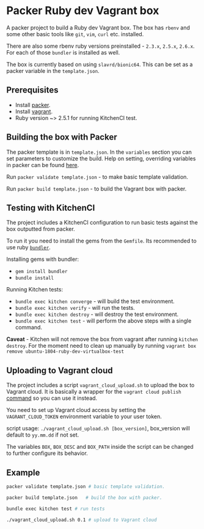 # Packer Ruby dev Vagrant box

A packer project to build a Ruby dev Vagrant box. The box has `rbenv` and some other basic tools like `git`, `vim`, `curl` etc. installed.

There are also some rbenv ruby versions preinstalled - `2.3.x`, `2.5.x`, `2.6.x`. For each of those `bundler` is installed as well.

The box is currently based on using `slavrd/bionic64`. This can be set as a packer variable in the `template.json`.

## Prerequisites

* Install [packer](https://www.packer.io/downloads.html).
* Install [vagrant](https://www.vagrantup.com/downloads.html).
* Ruby version ~> 2.5.1 for running KitchenCI test.

## Building the box with Packer

The packer template is in `template.json`. In the `variables` section you can set parameters to customize the build. Help on setting, overriding variables in packer can be found [here](https://www.packer.io/docs/templates/user-variables.html#setting-variables).


Run `packer validate template.json` - to make basic template validation.

Run `packer build template.json` - to build the Vagrant box with packer.

## Testing with KitchenCI

The project includes a KitchenCI configuration to run basic tests against the box outputted from packer.

To run it you need to install the gems from the `Gemfile`. Its recommended to use ruby [`bundler`](https://bundler.io/).

Installing gems with bundler:

* `gem install bundler`
* `bundle install`

Running Kitchen tests:

* `bundle exec kitchen converge` - will build the test environment.
* `bundle exec kitchen verify` - will run the tests.
* `bundle exec kitchen destroy` - will destroy the test environment.
* `bundle exec kitchen test` - will perform the above steps with a single command.

**Caveat** - Kitchen will not remove the box from vagrant after running `kitchen destroy`. For the moment need to clean up manually by running `vagrant box remove ubuntu-1804-ruby-dev-virtualbox-test`

## Uploading to Vagrant cloud

The project includes a script `vagrant_cloud_upload.sh` to upload the box to Vagrant cloud. It is basically a wrapper for the `vagrant cloud publish` [command](https://www.vagrantup.com/docs/cli/cloud.html#cloud-publish) so you can use it instead.

You need to set up Vagrant cloud access by setting the `VAGRANT_CLOUD_TOKEN` environment variable to your user token.

script usage: `./vagrant_cloud_upload.sh [box_version]`, box_version will default to `yy.mm.dd` if not set.

The variables `BOX`, `BOX_DESC` and `BOX_PATH` inside the script can be changed to further configure its behavior.

## Example

```bash
packer validate template.json # basic template validation.

packer build template.json   # build the box with packer.

bundle exec kitchen test # run tests

./vagrant_cloud_upload.sh 0.1 # upload to Vagrant cloud
```
